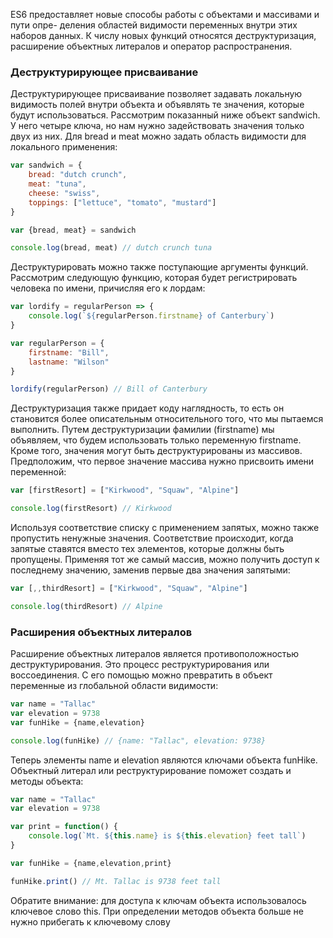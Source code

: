 ES6 предоставляет новые способы работы с объектами и массивами и пути опре-
деления областей видимости переменных внутри этих наборов данных. К числу
новых функций относятся деструктуризация, расширение объектных литералов
и оператор распространения.

### Деструктурирующее присваивание

Деструктурирующее присваивание позволяет задавать локальную видимость полей внутри объекта и объявлять те значения, которые будут использоваться. Рассмотрим показанный ниже объект sandwich. У него четыре ключа, но нам нужно задействовать значения только двух из них. Для bread и meat можно задать область видимости для локального применения:
```JavaScript
var sandwich = {
	bread: "dutch crunch",
	meat: "tuna",
	cheese: "swiss",
	toppings: ["lettuce", "tomato", "mustard"]
}

var {bread, meat} = sandwich

console.log(bread, meat) // dutch crunch tuna
```

Деструктурировать можно также поступающие аргументы функций. Рассмотрим следующую функцию, которая будет регистрировать человека по имени, причисляя его к лордам:
```JavaScript
var lordify = regularPerson => {
	console.log(`${regularPerson.firstname} of Canterbury`)
}

var regularPerson = {
	firstname: "Bill",
	lastname: "Wilson"
}

lordify(regularPerson) // Bill of Canterbury
```

Деструктуризация также придает коду наглядность, то есть он становится более описательным относительного того, что мы пытаемся выполнить. Путем деструктуризации фамилии (firstname) мы объявляем, что будем использовать только
переменную firstname.
Кроме того, значения могут быть деструктурированы из массивов. Предположим,
что первое значение массива нужно присвоить имени переменной:
```JavaScript
var [firstResort] = ["Kirkwood", "Squaw", "Alpine"]

console.log(firstResort) // Kirkwood
```

Используя соответствие списку с применением запятых, можно также пропустить ненужные значения. Соответствие происходит, когда запятые ставятся вместо тех элементов, которые должны быть пропущены. Применяя тот же самый массив, можно получить доступ к последнему значению, заменив первые два значения запятыми:
```JavaScript
var [,,thirdResort] = ["Kirkwood", "Squaw", "Alpine"]

console.log(thirdResort) // Alpine
```

### Расширения объектных литералов

Расширение объектных литералов является противоположностью деструктурирования. Это процесс реструктурирования или воссоединения. С его помощью можно превратить в объект переменные из глобальной области видимости:
```JavaScript
var name = "Tallac"
var elevation = 9738
var funHike = {name,elevation}

console.log(funHike) // {name: "Tallac", elevation: 9738}
```

Теперь элементы name и elevation являются ключами объекта funHike. Объектный литерал или реструктурирование поможет создать и методы объекта:
```JavaScript
var name = "Tallac"
var elevation = 9738

var print = function() {
	console.log(`Mt. ${this.name} is ${this.elevation} feet tall`)
}

var funHike = {name,elevation,print}

funHike.print() // Mt. Tallac is 9738 feet tall
```

Обратите внимание: для доступа к ключам объекта использовалось ключевое слово this. При определении методов объекта больше не нужно прибегать к ключевому слову

